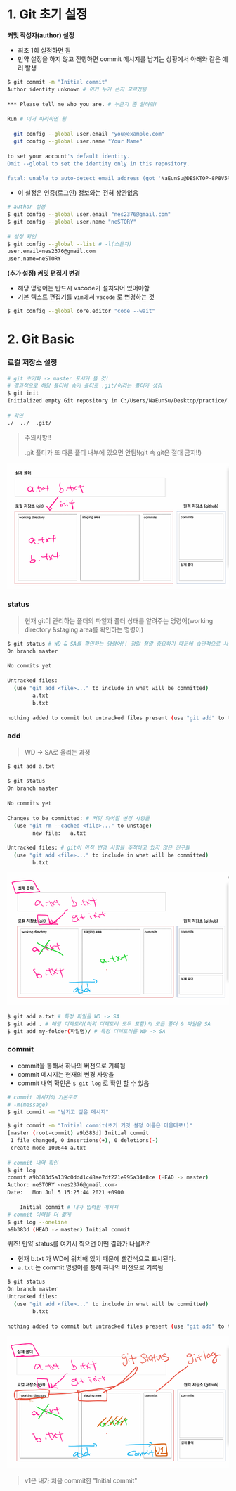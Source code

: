 # 1. Git 초기 설정

**커밋 작성자(author) 설정**

- 최초 1회 설정하면 됨
- 만약 설정을 하지 않고 진행하면 commit 메시지를 남기는 상황에서 아래와 같은 에러 발생

```bash
$ git commit -m "Initial commit"
Author identity unknown # 이거 누가 쓴지 모르겠음

*** Please tell me who you are. # 누군지 좀 알려줘!

Run # 이거 따라하면 됨

  git config --global user.email "you@example.com"
  git config --global user.name "Your Name"

to set your account's default identity.
Omit --global to set the identity only in this repository.

fatal: unable to auto-detect email address (got 'NaEunSu@DESKTOP-8P8V5RH.(none)')

```

- 이 설정은 인증(로그인) 정보와는 전혀 상관없음

```bash
# author 설정
$ git config --global user.email "nes2376@gmail.com"
$ git config --global user.name "neSTORY"

# 설정 확인
$ git config --global --list # -l(소문자)
user.email=nes2376@gmail.com
user.name=neSTORY
```

**(추가 설정) 커밋 편집기 변경**

- 해당 명령어는 반드시 vscode가 설치되어 있어야함
- 기본 텍스트 편집기를 `vim`에서 `vscode` 로 변경하는 것

```bash
$ git config --global core.editor "code --wait"
```



# 2. Git Basic

### 로컬 저장소 설정

```bash
# git 초기화 -> master 표시가 뜰 것!
# 결과적으로 해당 폴더에 숨기 폴더로 .git/이라는 폴더가 생김
$ git init
Initialized empty Git repository in C:/Users/NaEunSu/Desktop/practice/.git/

# 확인
./  ../  .git/
```



> 주의사항!!
>
> .git 폴더가 또 다른 폴더 내부에 있으면 안됨!(git 속 git은 절대 금지!!)

![image-20210705144804835](md-images/image-20210705144804835.png)

### status

> 현재 git이 관리하는 폴더의 파일과 폴더 상태를 알려주는 명령어(working directory &staging area를 확인하는 명령어)

```bash
$ git status # WD & SA를 확인하는 명령어!! 정말 정말 중요하기 때문에 습관적으로 사용해야함
On branch master

No commits yet

Untracked files:
  (use "git add <file>..." to include in what will be committed)
        a.txt
        b.txt

nothing added to commit but untracked files present (use "git add" to track)

```

### add

> WD -> SA로 올리는 과정

```bash
$ git add a.txt

$ git status
On branch master

No commits yet

Changes to be committed: # 커밋 되어질 변경 사항들
  (use "git rm --cached <file>..." to unstage)
        new file:   a.txt

Untracked files: # git이 아직 변경 사항을 추적하고 있지 않은 친구들
  (use "git add <file>..." to include in what will be committed)
        b.txt

```

![image-20210705150947301](md-images/image-20210705150947301.png)

```bash
$ git add a.txt # 특정 파일을 WD -> SA
$ git add . # 해당 디렉토리(하위 디렉토리 모두 포함)의 모든 폴더 & 파일을 SA
$ git add my-folder(파일명)/ # 특정 디렉토리를 WD -> SA
```

### commit

- commit을 통해서 하나의 버전으로 기록됨
- commit 메시지는 현재의 변경 사항을
- commit 내역 확인은 `$ git log` 로 확인 할 수 있음

```bash
# commit 메시지의 기본구조
# -m(message)
$ git commit -m "남기고 싶은 메시지"
```

```bash
$ git commit -m "Initial commit(초기 커밋 설정 이름은 마음대로!)"
[master (root-commit) a9b383d] Initial commit
 1 file changed, 0 insertions(+), 0 deletions(-)
 create mode 100644 a.txt

# commit 내역 확인
$ git log
commit a9b383d5a139c0ddd1c48ae7df221e995a34e8ce (HEAD -> master)
Author: neSTORY <nes2376@gmail.com>
Date:   Mon Jul 5 15:25:44 2021 +0900

    Initial commit # 내가 입력한 메시지
# commit 이력을 더 짧게
$ git log --oneline
a9b383d (HEAD -> master) Initial commit
```

퀴즈! 만약 status를 여기서 찍으면 어떤 결과가 나올까?

- 현재 b.txt 가 WD에 위치해 있기 때문에 빨간색으로 표시된다.
- `a.txt` 는 commit 명령어를 통해 하나의 버전으로 기록됨

```bash
$ git status
On branch master
Untracked files:
  (use "git add <file>..." to include in what will be committed)
        b.txt

nothing added to commit but untracked files present (use "git add" to track)
```

![](md-images/image-20210705153111460.png)

> v1은 내가 처음 commit한 "Initial commit"

